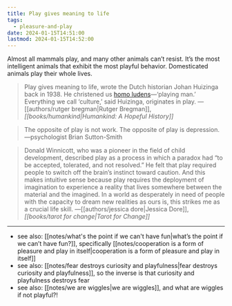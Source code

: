 ```yaml
---
title: Play gives meaning to life
tags:
  - pleasure-and-play
date: 2024-01-15T14:51:00
lastmod: 2024-01-15T14:52:00
---
```

Almost all mammals play, and many other animals can’t resist. It’s the most intelligent animals that exhibit the most playful behavior. Domesticated animals play their whole lives.

> Play gives meaning to life, wrote the Dutch historian Johan Huizinga back in 1938. He christened us [homo ludens](https://en.wikipedia.org/wiki/Homo_Ludens)—‘playing man.’ Everything we call ‘culture,’ said Huizinga, originates in play. —[[authors/rutger bregman|Rutger Bregman]], *[[books/humankind|Humankind: A Hopeful History]]*

> The opposite of play is not work. The opposite of play is depression. —psychologist Brian Sutton-Smith

> Donald Winnicott, who was a pioneer in the field of child development, described play as a process in which a paradox had “to be accepted, tolerated, and not resolved.” He felt that play required people to switch off the brain’s instinct toward caution. And this makes intuitive sense because play requires the deployment of imagination to experience a reality that lives somewhere between the material and the imagined. In a world as desperately in need of people with the capacity to dream new realities as ours is, this strikes me as a crucial life skill. —[[authors/jessica dore|Jessica Dore]], *[[books/tarot for change|Tarot for Change]]*

---
- see also: [[notes/what's the point if we can't have fun|what’s the point if we can’t have fun?]], specifically [[notes/cooperation is a form of pleasure and play in itself|cooperation is a form of pleasure and play in itself]]
- see also: [[notes/fear destroys curiosity and playfulness|fear destroys curiosity and playfulness]], so the inverse is that curiosity and playfulness destroys fear
- see also: [[notes/we are wiggles|we are wiggles]], and what are wiggles if not playful?!